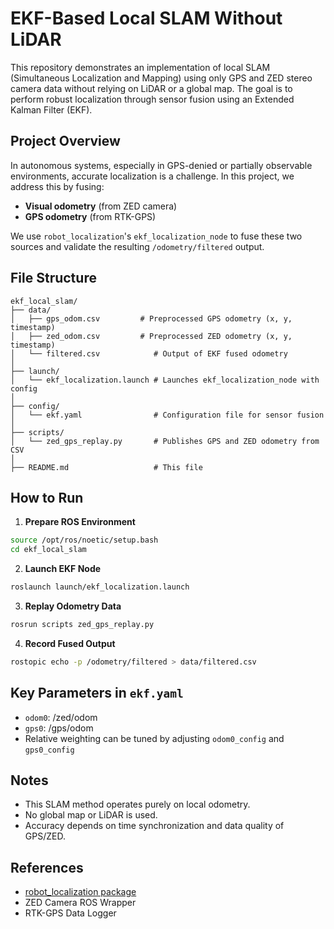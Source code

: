 # EKF-Based Local SLAM Without LiDAR

This repository demonstrates an implementation of local SLAM (Simultaneous Localization and Mapping) using only GPS and ZED stereo camera data without relying on LiDAR or a global map. The goal is to perform robust localization through sensor fusion using an Extended Kalman Filter (EKF).


##  Project Overview

In autonomous systems, especially in GPS-denied or partially observable environments, accurate localization is a challenge. In this project, we address this by fusing:

- **Visual odometry** (from ZED camera)
- **GPS odometry** (from RTK-GPS)

We use `robot_localization`'s `ekf_localization_node` to fuse these two sources and validate the resulting `/odometry/filtered` output.



##  File Structure

```
ekf_local_slam/
├── data/
│   ├── gps_odom.csv         # Preprocessed GPS odometry (x, y, timestamp)
│   ├── zed_odom.csv         # Preprocessed ZED odometry (x, y, timestamp)
│   └── filtered.csv            # Output of EKF fused odometry
│
├── launch/
│   └── ekf_localization.launch # Launches ekf_localization_node with config
│
├── config/
│   └── ekf.yaml                # Configuration file for sensor fusion
│
├── scripts/
│   └── zed_gps_replay.py       # Publishes GPS and ZED odometry from CSV
│
├── README.md                   # This file
```



##  How to Run

1. **Prepare ROS Environment**

```bash
source /opt/ros/noetic/setup.bash
cd ekf_local_slam
```

2. **Launch EKF Node**

```bash
roslaunch launch/ekf_localization.launch
```

3. **Replay Odometry Data**

```bash
rosrun scripts zed_gps_replay.py
```

4. **Record Fused Output**

```bash
rostopic echo -p /odometry/filtered > data/filtered.csv
```



##  Key Parameters in `ekf.yaml`

- `odom0`: /zed/odom
- `gps0`: /gps/odom
- Relative weighting can be tuned by adjusting `odom0_config` and `gps0_config`



##  Notes

- This SLAM method operates purely on local odometry.
- No global map or LiDAR is used.
- Accuracy depends on time synchronization and data quality of GPS/ZED.



##  References

- [robot_localization package](http://wiki.ros.org/robot_localization)
- ZED Camera ROS Wrapper
- RTK-GPS Data Logger
